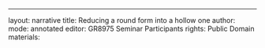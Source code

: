 ---
layout: narrative
title: Reducing a round form into a hollow one
author:
mode: annotated
editor: GR8975 Seminar Participants
rights: Public Domain
materials: 